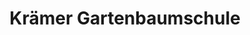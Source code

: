 ---
title: "Krämer Gartenbaumschule"
url: /detmold/kraemer-gartenbaumschule/
shop: Garten-Center
---